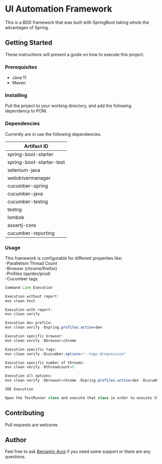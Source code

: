 # UI Automation Framework
This is a BDD framework that was built with SpringBoot taking whole the advantages of Spring. 

## Getting Started

These instructions will present a guide on how to execute this project.

### Prerequisites

* Java 11
* Maven

### Installing

Pull the project to your working directory, and add the following dependency to POM.

### Dependencies

Currently are in use the following dependencies.

|Artifact ID                	|   
|---                        	|
|spring-boot-starter			|
|spring-boot-starter-test		|
|selenium-java              	|
|webdrivermanager           	|
|cucumber-spring            	|
|cucumber-java              	|
|cucumber-testng            	|
|testng                     	|
|lombok                     	|
|assertj-core              	|
|cucumber-reporting        	|

### Usage
This framework is configurable for different properties like:
<br /> -Parallelism Thread Count
<br /> -Browser (chrome/firefox)
<br /> -Profiles (qa/dev/prod) 
<br /> -Cucumber tags

```java
Command Line Execution

Execution without report:
mvn clean test

Execution with report:
mvn clean verify

Execution dev profile:
mvn clean verify -Dspring.profiles.active=dev

Execution specific browser:
mvn clean verify -Dbrowser=chrome

Execution specific tags:
mvn clean verify -Dcucumber.options="--tags @regression"

Execution specific number of threads:
mvn clean verify -Dthreadcount=5

Execution all options:
mvn clean verify -Dbrowser=chrome -Dspring.profiles.active=dev -Dcucumber.options="--tags @regression" -Dthreadcount=5
```

```java
IDE Execution

Open the TestRunner class and execute that class in order to execute the tests
```

## Contributing
Pull requests are welcome.

## Author
Feel free to ask [Benjamin Arce](benjamin_arce1991@hotmail.com) if you need some support or there are any questions.